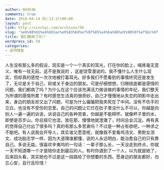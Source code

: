 ```yaml
---
author: QX4546
comments: true
date: 2014-04-14 02:13:17+00:00
layout: post
link: http://xinchyi.com/archives/50
slug: '%e6%88%91%e4%bb%ac%e9%83%bd%e7%97%85%e4%ba%86%e5%90%97%ef%bc%9f'
title: 我们都病了吗？
wordpress_id: 50
categories:
- 读书随笔
---
```


人生没有那么多的假设，现实是一个一个真实的耳光，打在你的脸上，喊疼毫无意义，唯有一往无前。这不是我说的 ，这是饶雪漫说的。我不懂什么人生什么现实，但却真的感觉一次次地被打着耳光。好多我们不愿看到的事情终究还是发生了，无论是关于自己，抑或关于身边的朋友。可是仔细想想，归根结底都是感情的问题，我们都病了吗？为什么在这个应该充满活力做该做的事情的年纪，我们整天为所谓的感情所累？有时感觉生活真的很奇妙，自己才慢慢地从失恋的阴影中走出来，身边的朋友却又出了问题，可是为什么偏偏把我夹死在了中间。没有不伤手的立白，也没有不受伤的恋爱。自己的问题让它烂在肚子里没什么不可以，你越是向别人一遍一遍的诉说，诉说自己的各种苦衷，你越是不能释怀。就像杯子里的水，即使是百岁山，你总摇它也混，放在那，慢慢地就澄澈了，时间总会沉淀。再有真的觉得自己付出了很多吗？真的有那么多苦衷吗？不过是一种占有欲吧，一种求之不能吧。有人说我会开导人，其实谁又愿意呢，就像我不爱看鸡汤文、男默女泪文、成功励志学一样，因为大道理谁都懂，说的人永远明白，能治愈自己的只有靠自己。多说无益。很喜欢辛夷坞的一句话：一辈子那么长，一天没走到终点，你就一天不知道哪一个才是陪你走到最后的人。有时你遇到了一个人，以为就是她了，后来回头看，其实她也不过是这一段路给了你想要的东西。愿身边的朋友都好，勿忘心安，且行且珍惜！
